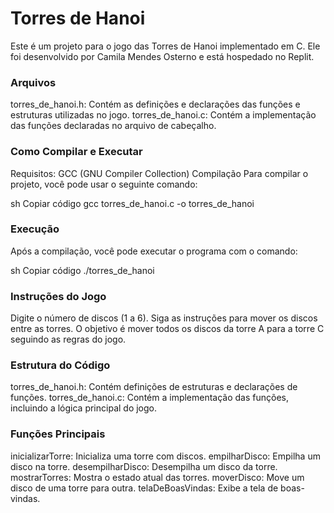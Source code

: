 # Torres de Hanoi
Este é um projeto para o jogo das Torres de Hanoi implementado em C. Ele foi desenvolvido por Camila Mendes Osterno e está hospedado no Replit.

### Arquivos
torres_de_hanoi.h: Contém as definições e declarações das funções e estruturas utilizadas no jogo.
torres_de_hanoi.c: Contém a implementação das funções declaradas no arquivo de cabeçalho.
### Como Compilar e Executar
Requisitos:
GCC (GNU Compiler Collection)
Compilação
Para compilar o projeto, você pode usar o seguinte comando:

sh
Copiar código
gcc torres_de_hanoi.c -o torres_de_hanoi
### Execução
Após a compilação, você pode executar o programa com o comando:

sh
Copiar código
./torres_de_hanoi
### Instruções do Jogo
Digite o número de discos (1 a 6).
Siga as instruções para mover os discos entre as torres.
O objetivo é mover todos os discos da torre A para a torre C seguindo as regras do jogo.
### Estrutura do Código
torres_de_hanoi.h: Contém definições de estruturas e declarações de funções.
torres_de_hanoi.c: Contém a implementação das funções, incluindo a lógica principal do jogo.
### Funções Principais
inicializarTorre: Inicializa uma torre com discos.
empilharDisco: Empilha um disco na torre.
desempilharDisco: Desempilha um disco da torre.
mostrarTorres: Mostra o estado atual das torres.
moverDisco: Move um disco de uma torre para outra.
telaDeBoasVindas: Exibe a tela de boas-vindas.
